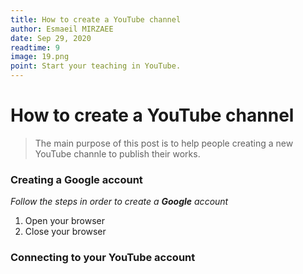 ```yaml
---
title: How to create a YouTube channel
author: Esmaeil MIRZAEE
date: Sep 29, 2020
readtime: 9
image: 19.png
point: Start your teaching in YouTube.
---
```


# How to create a YouTube channel

> The main purpose of this post is to help people creating a new YouTube channle to publish their works.

### Creating a Google account

_Follow the steps in order to create a **Google** account_

1. Open your browser
2. Close your browser

### Connecting to your YouTube account
